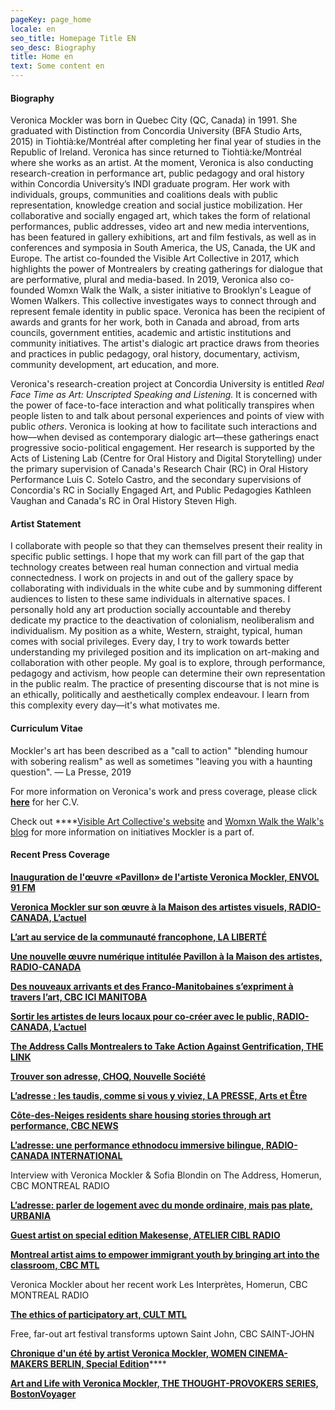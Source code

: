 ```yaml
---
pageKey: page_home
locale: en
seo_title: Homepage Title EN
seo_desc: Biography
title: Home en
text: Some content en
---
```

#### **Biography**

Veronica Mockler was born in Quebec City (QC, Canada) in 1991. She graduated with Distinction from Concordia University (BFA Studio Arts, 2015) in Tiohtià:ke/Montréal after completing her final year of studies in the Republic of Ireland. Veronica has since returned to Tiohtià:ke/Montréal where she works as an artist. At the moment, Veronica is also conducting research-creation in performance art, public pedagogy and oral history within Concordia University’s INDI graduate program. Her work with individuals, groups, communities and coalitions deals with public representation, knowledge creation and social justice mobilization. Her collaborative and socially engaged art, which takes the form of relational performances, public addresses, video art and new media interventions, has been featured in gallery exhibitions, art and film festivals, as well as in conferences and symposia in South America, the US, Canada, the UK and Europe. The artist co-founded the Visible Art Collective in 2017,  which highlights the power of Montrealers by creating gatherings for dialogue that are performative, plural and media-based. In 2019, Veronica also co-founded Womxn Walk the Walk, a sister initiative to Brooklyn's League of Women Walkers. This collective investigates ways to connect through and represent female identity in public space. Veronica has been the recipient of awards and grants for her work, both in Canada and abroad, from arts councils, government entities, academic and artistic institutions and community initiatives. The artist's dialogic art practice draws from theories and practices in public pedagogy, oral history, documentary, activism, community development, art education, and more.

Veronica's research-creation project at Concordia University is entitled _Real Face Time as Art: Unscripted Speaking and Listening._ It is concerned with the power of face-to-face interaction and what politically transpires when people listen to and talk about personal experiences and points of view with public _others_. Veronica is looking at how to facilitate such interactions and how—when devised as contemporary dialogic art—these gatherings enact progressive socio-political engagement. Her research is supported by the Acts of Listening Lab (Centre for Oral History and Digital Storytelling) under the primary supervision of Canada's Research Chair (RC) in Oral History Performance Luis C. Sotelo Castro, and the secondary supervisions of Concordia's RC in Socially Engaged Art, and Public Pedagogies Kathleen Vaughan and Canada's RC in Oral History Steven High.

#### **Artist Statement**

I collaborate with people so that they can themselves present their reality in specific public settings. I hope that my work can fill part of the gap that technology creates between real human connection and virtual media connectedness. I work on projects in and out of the gallery space by collaborating with individuals in the white cube and by summoning different audiences to listen to these same individuals in alternative spaces. I personally hold any art production socially accountable and thereby dedicate my practice to the deactivation of colonialism, neoliberalism and individualism. My position as a white, Western, straight, typical, human comes with social privileges. Every day, I try to work towards better understanding my privileged position and its implication on art-making and collaboration with other people. My goal is to explore, through performance, pedagogy and activism, how people can determine their own representation in the public realm. The practice of presenting discourse that is not mine is an ethically, politically and aesthetically complex endeavour. I learn from this complexity every day—it's what motivates me. 

#### **Curriculum Vitae**

Mockler's art has been described as a "call to action" "blending humour with sobering realism" as well as sometimes "leaving you with a haunting question". — La Presse, 2019

For more information on Veronica's work and press coverage, please click [**here**](https://drive.google.com/file/d/12vvM0hjbO3XGAag1FLyTr5xoK0rfGQxU/view?usp=sharing) for her C.V.

Check out ****[Visible Art Collective's website](http://visibleart.ca/) and [Womxn Walk the Walk's blog](https://womenwalkmontreal.tumblr.com/) for more information on initiatives Mockler is a part of.

#### **Recent Press Coverage**

****[**Inauguration de l'œuvre «Pavillon» de l'artiste Veronica Mockler, ENVOL 91 FM**](https://soundcloud.com/envol-91/inauguration-de-luvre-pavillon-de-lartiste-veronicapierre)****

****[**Veronica Mockler sur son œuvre à la Maison des artistes visuels, RADIO-CANADA, L’actuel**](https://ici.radio-canada.ca/premiere/emissions/l-actuel/episodes/449721/rattrapage-du-mercredi-4-decembre-2019/8)****

****[**L’art au service de la communauté francophone, LA LIBERTÉ**](https://www.la-liberte.ca/2019/08/31/lart-au-service-de-la-communaute-francophone/)****

****[**Une nouvelle œuvre numérique intitulée Pavillon à la Maison des artistes, RADIO-CANADA**](https://ici.radio-canada.ca/premiere/emissions/le-6-a-9/episodes/442048/audio-fil-du-jeudi-29-aout-2019)****

****[**Des nouveaux arrivants et des Franco-Manitobaines s’expriment à travers l’art, CBC ICI MANITOBA**](https://ici.radio-canada.ca/nouvelle/1279345/art-visuel-communaute-francophone-nouveaux-arrivants-franco-manitobain)****

****[**Sortir les artistes de leurs locaux pour co-créer avec le public, RADIO-CANADA, L’actuel**](https://ici.radio-canada.ca/premiere/emissions/l-actuel/episodes/442008/audio-fil-du-mercredi-28-aout-2019/3)****

****[**The Address Calls Montrealers to Take Action Against Gentrification, THE LINK**](https://thelinknewspaper.ca/article/the-address-calls-montrealers-to-take-action-against-gentrification)****

****[**Trouver son adresse, CHOQ, Nouvelle Société**](https://www.choq.ca/nouvelles/trouver-son-adresse)****

****[**L’adresse : les taudis, comme si vous y viviez, LA PRESSE, Arts et Être**](http://mi.lapresse.ca/screens/1ac03c7e-7d0d-43aa-9328-32ba29c8b0c4__7C___0.html)****

****[**Côte-des-Neiges residents share housing stories through art performance, CBC NEWS**](https://www.cbc.ca/news/canada/montreal/cdn-housing-experience-performance-1.5148645)****

****[**L’adresse: une performance ethnodocu immersive bilingue, RADIO-CANADA INTERNATIONAL**](https://www.rcinet.ca/fr/2019/05/24/ladresse-une-performance-ethno-documentaire-immersive-bilingue-au-coeur-de-larrondissement-cote-des-neiges/)****

Interview with Veronica Mockler & Sofia Blondin on The Address, Homerun, CBC MONTREAL RADIO

****[**L’adresse: parler de logement avec du monde ordinaire, mais pas plate, URBANIA**](https://urbania.ca/article/ladresse-parler-de-logement-avec-du-monde-ordinaire-mais-pas-plate)****

****[**Guest artist on special edition Makesense, ATELIER CIBL RADIO**](https://www.radioatelier.ca/tag/veronica-mockler/)****

****[**Montreal artist aims to empower immigrant youth by bringing art into the classroom, CBC MTL**](https://www.cbc.ca/news/canada/montreal/montreal-artist-immigrant-kids-1.5097305)****

Veronica Mockler about her recent work Les Interprètes, Homerun, CBC MONTREAL RADIO

****[**The ethics of participatory art, CULT MTL**](https://cultmtl.com/2019/04/veronica-mockler-les-interpretes/)****

Free, far-out art festival transforms uptown Saint John, CBC SAINT-JOHN

[**Chronique d'un été by artist Veronica Mockler, WOMEN CINEMA-MAKERS BERLIN, Special Edition**](https://issuu.com/womencinereview/docs/special.edition/98)****

****[**Art and Life with Veronica Mockler, THE THOUGHT-PROVOKERS SERIES, BostonVoyager**](http://bostonvoyager.com/interview/art-life-veronica-mockler/)****
